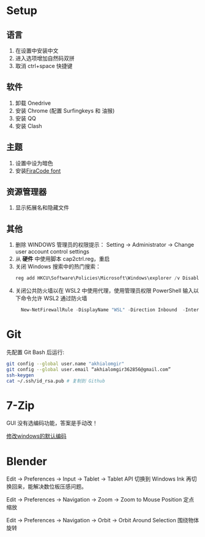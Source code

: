 # Setup

## 语言

1. 在设置中安装中文
2. 进入选项增加自然码双拼
3. 取消 ctrl+space 快捷键

## 软件

1. 卸载 Onedrive
2. 安装 Chrome (配置 Surfingkeys 和 油猴)
3. 安装 QQ
4. 安装 Clash

## 主题

1. 设置中设为暗色
2. 安装[FiraCode font](https://github.com/tonsky/FiraCode/releases)

## 资源管理器

1. 显示拓展名和隐藏文件

## 其他

1. 删除 WINDOWS 管理员的权限提示：
   Setting -> Administrator -> Change user account control settings
2. 从 **硬件** 中使用脚本 cap2ctrl.reg，重启
3. 关闭 Windows 搜索中的热门搜索：
   ```PowerShell
   reg add HKCU\Software\Policies\Microsoft\Windows\explorer /v DisableSearchBoxSuggestions /t reg_dword /d 1 /f
   ```
4. 关闭公共防火墙以在 WSL2 中使用代理，使用管理员权限 PowerShell 输入以下命令允许 WSL2 通过防火墙
   ```PowerShell
     New-NetFirewallRule -DisplayName "WSL" -Direction Inbound  -InterfaceAlias "vEthernet (WSL)"  -Action Allow
   ```

# Git

先配置 Git Bash 后运行:

```sh
git config --global user.name "akhialomgir"
git config --global user.email “akhialomgir362856@gmail.com”
ssh-keygen
cat ~/.ssh/id_rsa.pub # 复制到 Github
```

# 7-Zip

GUI 没有选编码功能，答案是手动改！

[修改windows的默认编码](https://blog.csdn.net/lee_ham/article/details/82634411)

# Blender

Edit -> Preferences -> Input -> Tablet -> Tablet API 切换到 Windows Ink 再切换回来，能解决数位板压感问题。

Edit -> Preferences -> Navigation -> Zoom -> Zoom to Mouse Position 定点缩放

Edit -> Preferences -> Navigation -> Orbit -> Orbit Around Selection 围绕物体旋转
